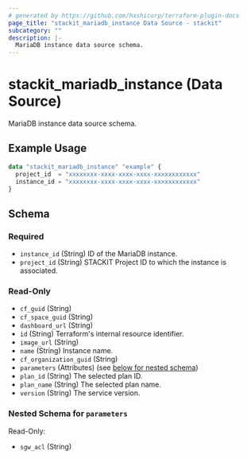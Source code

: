 ```yaml
---
# generated by https://github.com/hashicorp/terraform-plugin-docs
page_title: "stackit_mariadb_instance Data Source - stackit"
subcategory: ""
description: |-
  MariaDB instance data source schema.
---
```


# stackit_mariadb_instance (Data Source)

MariaDB instance data source schema.

## Example Usage

```terraform
data "stackit_mariadb_instance" "example" {
  project_id  = "xxxxxxxx-xxxx-xxxx-xxxx-xxxxxxxxxxxx"
  instance_id = "xxxxxxxx-xxxx-xxxx-xxxx-xxxxxxxxxxxx"
}
```

<!-- schema generated by tfplugindocs -->
## Schema

### Required

- `instance_id` (String) ID of the MariaDB instance.
- `project_id` (String) STACKIT Project ID to which the instance is associated.

### Read-Only

- `cf_guid` (String)
- `cf_space_guid` (String)
- `dashboard_url` (String)
- `id` (String) Terraform's internal resource identifier.
- `image_url` (String)
- `name` (String) Instance name.
- `cf_organization_guid` (String)
- `parameters` (Attributes) (see [below for nested schema](#nestedatt--parameters))
- `plan_id` (String) The selected plan ID.
- `plan_name` (String) The selected plan name.
- `version` (String) The service version.

<a id="nestedatt--parameters"></a>
### Nested Schema for `parameters`

Read-Only:

- `sgw_acl` (String)
